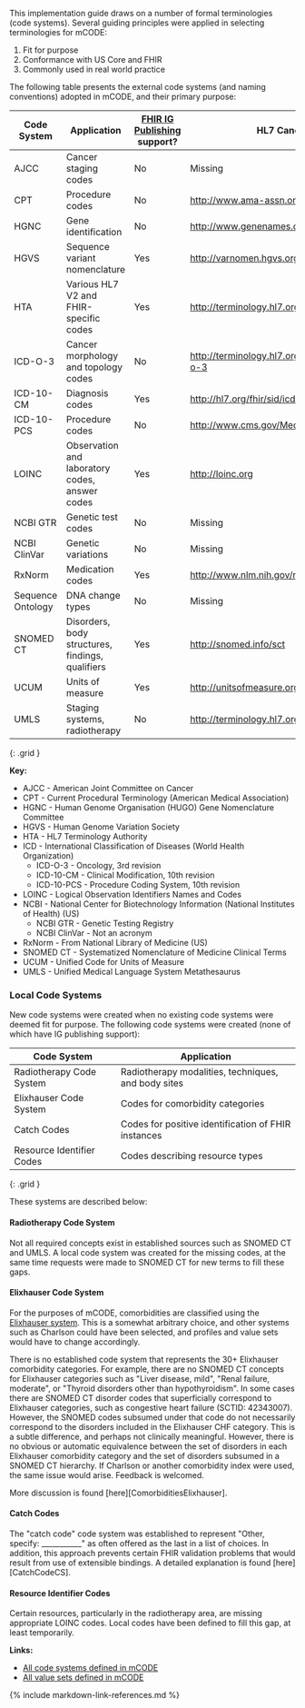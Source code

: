 This implementation guide draws on a number of formal terminologies (code systems). Several guiding principles were applied in selecting terminologies for mCODE:

1. Fit for purpose
2. Conformance with US Core and FHIR
3. Commonly used in real world practice

The following table presents the external code systems (and naming conventions) adopted in mCODE, and their primary purpose:

| Code System | Application | [FHIR IG Publishing](https://confluence.hl7.org/display/FHIR/IG+Publisher+Documentation) support? | HL7 Canonical |
|--------------|-------------|------------------|-----|
| AJCC | Cancer staging codes | No | Missing |
| CPT | Procedure codes | No | <http://www.ama-assn.org/go/cpt> |
| HGNC | Gene identification | No | <http://www.genenames.org>  |
| HGVS | Sequence variant nomenclature | Yes | <http://varnomen.hgvs.org> |
| HTA  | Various HL7 V2 and FHIR-specific codes | Yes | <http://terminology.hl7.org> |
| ICD-O-3 | Cancer morphology and topology codes | No | <http://terminology.hl7.org/CodeSystem/icd-o-3> |
| ICD-10-CM | Diagnosis codes | Yes | <http://hl7.org/fhir/sid/icd-10-cm> |
| ICD-10-PCS | Procedure codes | No | <http://www.cms.gov/Medicare/Coding/ICD10> |
| LOINC | Observation and laboratory codes, answer codes | Yes | <http://loinc.org> |
| NCBI GTR | Genetic test codes | No | Missing |
| NCBI ClinVar | Genetic variations | No | Missing |
| RxNorm | Medication codes | Yes | <http://www.nlm.nih.gov/research/umls/rxnorm> |
| Sequence Ontology | DNA change types | No | Missing |
| SNOMED CT | Disorders, body structures, findings, qualifiers | Yes | <http://snomed.info/sct> |
| UCUM | Units of measure | Yes | <http://unitsofmeasure.org> |
| UMLS | Staging systems, radiotherapy | No | <http://terminology.hl7.org/CodeSystem/umls> |
{: .grid }


**Key:**

* AJCC - American Joint Committee on Cancer
* CPT - Current Procedural Terminology (American Medical Association)
* HGNC - Human Genome Organisation (HUGO) Gene Nomenclature Committee
* HGVS - Human Genome Variation Society
* HTA - HL7 Terminology Authority
* ICD - International Classification of Diseases (World Health Organization)
  * ICD-O-3 - Oncology, 3rd revision
  * ICD-10-CM - Clinical Modification, 10th revision
  * ICD-10-PCS - Procedure Coding System, 10th revision
* LOINC - Logical Observation Identifiers Names and Codes
* NCBI - National Center for Biotechnology Information (National Institutes of Health) (US)
  * NCBI GTR - Genetic Testing Registry
  * NCBI ClinVar - Not an acronym
* RxNorm - From National Library of Medicine (US)
* SNOMED CT - Systematized Nomenclature of Medicine Clinical Terms
* UCUM - Unified Code for Units of Measure
* UMLS - Unified Medical Language System Metathesaurus

### Local Code Systems

New code systems were created when no existing code systems were deemed fit for purpose. The following code systems were created (none of which have IG publishing support):

|  Code System | Application |
|--------------|-------------|
| Radiotherapy Code System | Radiotherapy modalities, techniques, and body sites |
| Elixhauser Code System | Codes for comorbidity categories |
| Catch Codes | Codes for positive identification of FHIR instances |
| Resource Identifier Codes | Codes describing resource types |
{: .grid }

These systems are described below:

#### Radiotherapy Code System

Not all required concepts exist in established sources such as SNOMED CT and UMLS. A local code system was created for the missing codes, at the same time requests were made to SNOMED CT for new terms to fill these gaps.

#### Elixhauser Code System

For the purposes of mCODE, comorbidities are classified using the [Elixhauser system](https://www.hcup-us.ahrq.gov/toolssoftware/comorbidityicd10/comorbidity_icd10.jsp). This is a somewhat arbitrary choice, and other systems such as Charlson could have been selected, and profiles and value sets would have to change accordingly.

There is no established code system that represents the 30+ Elixhauser comorbidity categories. For example, there are no SNOMED CT concepts for Elixhauser categories such as "Liver disease, mild", "Renal failure, moderate", or "Thyroid disorders other than hypothyroidism". In some cases there are SNOMED CT disorder codes that superficially correspond to Elixhauser categories, such as congestive heart failure (SCTID: 42343007). However, the SNOMED codes subsumed under that code do not necessarily correspond to the disorders included in the Elixhauser CHF category. This is a subtle difference, and perhaps not clinically meaningful. However, there is no obvious or automatic equivalence between the set of disorders in each Elixhauser comorbidity category and the set of disorders subsumed in a SNOMED CT hierarchy. If Charlson or another comorbidity index were used, the same issue would arise. Feedback is welcomed.

More discussion is found [here][ComorbiditiesElixhauser].

#### Catch Codes

The "catch code" code system was established to represent "Other, specify: ___________" as often offered as the last in a list of choices. In addition, this approach prevents certain FHIR validation problems that would result from use of extensible bindings. A detailed explanation is found [here][CatchCodeCS].

#### Resource Identifier Codes

Certain resources, particularly in the radiotherapy area, are missing appropriate LOINC codes. Local codes have been defined to fill this gap, at least temporarily.

**Links:**

* [All code systems defined in mCODE](artifacts.html#terminology-code-systems)
* [All value sets defined in mCODE](artifacts.html#terminology-value-sets)

{% include markdown-link-references.md %}
